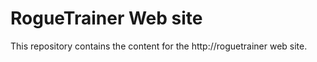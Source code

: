 RogueTrainer Web site
=====================

This repository contains the content for
the http://roguetrainer web site. 
